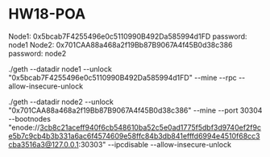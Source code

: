 # HW18-POA

Node1: 0x5bcab7F4255496e0c5110990B492Da585994d1FD    password: node1
Node2: 0x701CAA88a468a2f19Bb87B9067A4f45B0d38c386    password: node2

./geth --datadir node1 --unlock "0x5bcab7F4255496e0c5110990B492Da585994d1FD" --mine --rpc --allow-insecure-unlock

./geth --datadir node2 --unlock "0x701CAA88a468a2f19Bb87B9067A4f45B0d38c386" --mine --port 30304 --bootnodes "enode://3cb8c21aceff940f6cb548610ba52c5e0ad1775f5dbf3d9740ef2f9ce5b7c9cb4b3b331a6ac6f4574609e58ffc84b3db841efffd6994e4510f68cc3cba3516a3@127.0.0.1:30303" --ipcdisable --allow-insecure-unlock

